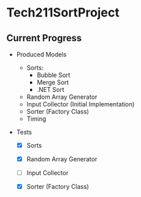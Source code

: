 # Tech211SortProject





## Current Progress

- Produced Models
  - Sorts:
    - Bubble Sort
    - Merge Sort
    - .NET Sort
  - Random Array Generator
  - Input Collector (Initial Implementation)
  - Sorter (Factory Class)
  - Timing

- Tests
  - [x] Sorts
  - [x] Random Array Generator
  - [ ] Input Collector
  - [x] Sorter (Factory Class)

